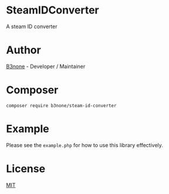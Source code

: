 # SteamIDConverter

A steam ID converter

# Author
[B3none](https://b3none.co.uk/) - Developer / Maintainer

# Composer
`composer require b3none/steam-id-converter`

# Example
Please see the `example.php` for how to use this library effectively.

# License
[MIT](https://github.com/b3none/SteamIDConverter/blob/master/LICENSE "MIT")
